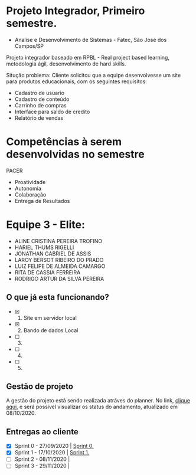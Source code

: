 # Projeto Integrador, Primeiro semestre.
- Analise e Desenvolvimento de Sistemas - Fatec, São José dos Campos/SP

Projeto integrador baseado em RPBL - Real project based learning, metodologia ágil, desenvolvimento de hard skills.

Situção problema: Cliente solicitou que a equipe desenvolvesse um site para produtos educacionais, com os seguintes requisitos:

* Cadastro de usuario
* Cadastro de conteúdo
* Carrinho de compras
* Interface para saldo de credito
* Relatório de vendas

# Competências à serem desenvolvidas no semestre

PACER

* Proatividade
* Autonomia
* Colaboração
* Entrega de Resultados

# Equipe 3 - Elite:

* ALINE CRISTINA PEREIRA TROFINO
* HARIEL THUMS RIGELLI
* JONATHAN GABRIEL DE ASSIS
* LAROY BERSOT RIBEIRO DO PRADO
* LUIZ FELIPE DE ALMEIDA CAMARGO
* RITA DE CASSIA FERREIRA
* RODRIGO ARTUR DA SILVA PEREIRA

## O que já esta funcionando?

- [x] 1. Site em servidor local 
- [x] 2. Bando de dados Local
- [ ] 3. 
- [ ] 4. 
- [ ] 5. 

## Gestão de projeto

A gestão do projeto está sendo realizada atráves do planner. No link, [clique aqui](https://github.com/HarielThums/ProjetoIntegrador01/tree/main/Planner%20-%20Gest%C3%A3o%20do%20Projeto), e será possível visualizar os status do andamento, atualizado em 08/10/2020.

## Entregas ao cliente

- [x] Sprint 0 - 27/09/2020 | [Sprint 0.](https://github.com/HarielThums/ProjetoIntegrador01/tree/main/Sprint0)
- [x] Sprint 1 - 17/10/2020 | [Sprint 1.](https://github.com/HarielThums/ProjetoIntegrador01/tree/main/Sprint1)
- [ ] Sprint 2 - 08/11/2020 | 
- [ ] Sprint 3 - 29/11/2020 | 
